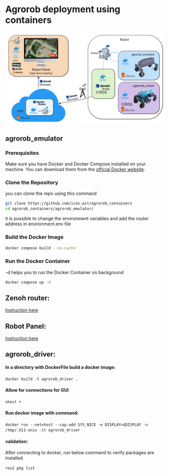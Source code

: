 # Agrorob deployment using containers 
![ICOS UC1 Alpha validation strategy](description.png)
## agrorob_emulator 


### Prerequisites

Make sure you have Docker and Docker Compose installed on your machine. You can download them from the [official Docker website](https://www.docker.com/get-started).

### Clone the Repository
you can clone the repo using this command 
```bash
git clone https://github.com/icos-pit/agrorob_containers
cd agrorob_containers/agrorob_emulator/

```
it is possible to change the environment variables and add the router address in environment.env file 

### Build the Docker Image

```bash
docker compose build --no-cache

```

### Run the Docker Container

-d helps you to run the Docker Container on background 

```bash
docker compose up -d 

```

## Zenoh router:

[Instruction here](cloud_zenoh_router/README.md)

## Robot Panel:

[Instruction here]()


## agrorob_driver:

#### In a directory with DockerFile build a docker image:

```docker build -t agrorob_driver .```


#### Allow for connections for GUI

```xhost +``` 

#### Run docker image with command:

```docker run --net=host --cap-add SYS_NICE -e DISPLAY=$DISPLAY -v /tmp/.X11-unix -it agrorob_driver```


#### validation:
After connecting to docker, run below command to verify packages are installed

```ros2 pkg list ```


